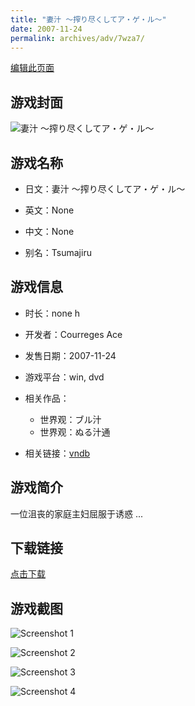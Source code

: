 ```yaml
---
title: "妻汁 ～搾り尽くしてア・ゲ・ル～"
date: 2007-11-24
permalink: archives/adv/7wza7/
---
```

[编辑此页面](https://github.com/ACG-3/ADV3-source/blob/main/source/_posts/%E3%81%AC%E3%82%8B%E6%B1%81%E9%80%9A.md)

## 游戏封面

![妻汁 ～搾り尽くしてア・ゲ・ル～](https://pan.timero.xyz/d/onedrive/img_lib_001/%E3%81%AC%E3%82%8B%E6%B1%81%E9%80%9A_cover.avif)


## 游戏名称

- 日文：妻汁 ～搾り尽くしてア・ゲ・ル～
- 英文：None
- 中文：None

- 别名：Tsumajiru


## 游戏信息

- 时长：none h
- 开发者：Courreges Ace
- 发售日期：2007-11-24
- 游戏平台：win, dvd
- 相关作品：
   - 世界观：ブル汁
   - 世界观：ぬる汁通

- 相关链接：[vndb](https://vndb.org/v9657)


## 游戏简介

一位沮丧的家庭主妇屈服于诱惑 ...




## 下载链接

[点击下载](https://pan.timero.xyz/onedrive/adv_lib_001/%E3%81%AC%E3%82%8B%E6%B1%81%E9%80%9A)


## 游戏截图


![Screenshot 1](https://pan.timero.xyz/d/onedrive/img_lib_001/%E3%81%AC%E3%82%8B%E6%B1%81%E9%80%9A_Screenshot_1.avif)

![Screenshot 2](https://pan.timero.xyz/d/onedrive/img_lib_001/%E3%81%AC%E3%82%8B%E6%B1%81%E9%80%9A_Screenshot_2.avif)

![Screenshot 3](https://pan.timero.xyz/d/onedrive/img_lib_001/%E3%81%AC%E3%82%8B%E6%B1%81%E9%80%9A_Screenshot_3.avif)

![Screenshot 4](https://pan.timero.xyz/d/onedrive/img_lib_001/%E3%81%AC%E3%82%8B%E6%B1%81%E9%80%9A_Screenshot_4.avif)

